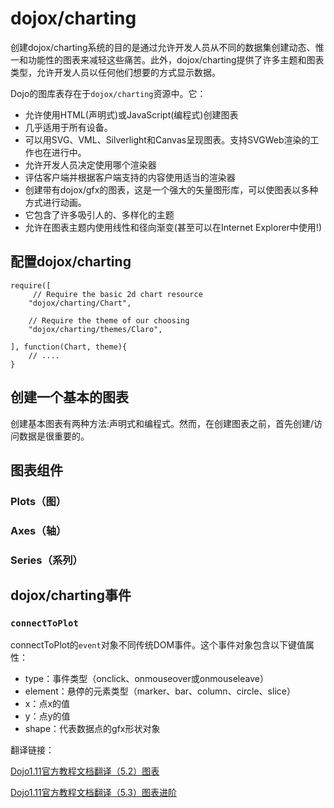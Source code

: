 # dojox/charting #
创建dojox/charting系统的目的是通过允许开发人员从不同的数据集创建动态、惟一和功能性的图表来减轻这些痛苦。此外，dojox/charting提供了许多主题和图表类型，允许开发人员以任何他们想要的方式显示数据。

Dojo的图库表存在于`dojox/charting`资源中。它：

- 允许使用HTML(声明式)或JavaScript(编程式)创建图表
- 几乎适用于所有设备。
- 可以用SVG、VML、Silverlight和Canvas呈现图表。支持SVGWeb渲染的工作也在进行中。
- 允许开发人员决定使用哪个渲染器
- 评估客户端并根据客户端支持的内容使用适当的渲染器
- 创建带有dojox/gfx的图表，这是一个强大的矢量图形库，可以使图表以多种方式进行动画。
- 它包含了许多吸引人的、多样化的主题
- 允许在图表主题内使用线性和径向渐变(甚至可以在Internet Explorer中使用!)

## 配置dojox/charting ##
	require([
	     // Require the basic 2d chart resource
	    "dojox/charting/Chart",
	
	    // Require the theme of our choosing
	    "dojox/charting/themes/Claro",
	
	], function(Chart, theme){
	    // ....
	}


## 创建一个基本的图表 ##
创建基本图表有两种方法:声明式和编程式。然而，在创建图表之前，首先创建/访问数据是很重要的。
## 图表组件 ##
### Plots（图） ###
### Axes（轴） ###
### Series（系列） ###

## dojox/charting事件 ##
### `connectToPlot` ###
connectToPlot的`event`对象不同传统DOM事件。这个事件对象包含以下键值属性：

- type：事件类型（onclick、onmouseover或onmouseleave）
- element：悬停的元素类型（marker、bar、column、circle、slice）
- x：点x的值
- y：点y的值
- shape：代表数据点的gfx形状对象


翻译链接：

[Dojo1.11官方教程文档翻译（5.2）图表](https://blog.csdn.net/taijiedi13/article/details/54425590)

[Dojo1.11官方教程文档翻译（5.3）图表进阶](https://blog.csdn.net/taijiedi13/article/details/54581939)